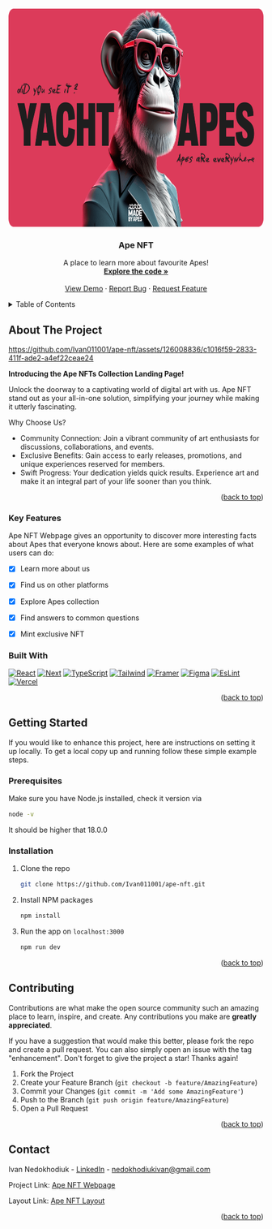<a name="readme-top"></a>

<br />
<div align="center">
  <a href="https://github.com/Ivan011001/ape-nft">
    <img src="public/images/preview.png" alt="Logo" width="1200" height="430">
  </a>

  <h3 align="center">Ape NFT</h3>

  <p align="center">
      A place to learn more about favourite Apes!
    <br />
    <a href="https://github.com/Ivan011001/ape-nft"><strong>Explore the code »</strong></a>
    <br />
    <br />
    <a href="https://ape-nft-rouge.vercel.app">View Demo</a>
    ·
    <a href="https://github.com/Ivan011001/ape-nft/issues">Report Bug</a>
    ·
    <a href="https://github.com/Ivan011001/ape-nft/issues">Request Feature</a>
  </p>
</div>

<details>
  <summary>Table of Contents</summary>
  <ol>
    <li>
      <a href="#about-the-project">About The Project</a>
      <ul>
        <li><a href="#built-with">Built With</a></li>
      </ul>
    </li>
    <li>
      <a href="#getting-started">Getting Started</a>
      <ul>
        <li><a href="#prerequisites">Prerequisites</a></li>
        <li><a href="#installation">Installation</a></li>
      </ul>
    </li>
    <li><a href="#usage">Usage</a></li>
    <li><a href="#contributing">Contributing</a></li>
    <li><a href="#contact">Contact</a></li>
  </ol>
</details>


## About The Project

https://github.com/Ivan011001/ape-nft/assets/126008836/c1016f59-2833-411f-ade2-a4ef22ceae24

**Introducing the Ape NFTs Collection Landing Page!**

Unlock the doorway to a captivating world of digital art with us. Ape NFT stand out as your all-in-one solution, simplifying your journey while making it utterly fascinating.

Why Choose Us?

* Community Connection: Join a vibrant community of art enthusiasts for discussions, collaborations, and events.
* Exclusive Benefits: Gain access to early releases, promotions, and unique experiences reserved for members.
* Swift Progress: Your dedication yields quick results. Experience art and make it an integral part of your life sooner than you think.

<p align="right">(<a href="#readme-top">back to top</a>)</p>


### Key Features

Ape NFT Webpage gives an opportunity to discover more interesting facts about Apes that everyone knows about.
Here are some examples of what users can do:

- [x] Learn more about us
- [x] Find us on other platforms
- [x] Explore Apes collection
- [x] Find answers to common questions
- [x] Mint exclusive NFT

     
### Built With


[![React][React.js]][React-url]
[![Next][Next.js]][Next-url]
[![TypeScript][TypeScript]][TypeScript-url]
[![Tailwind][Tailwind.css]][Tailwind-url]
[![Framer][Framer]][Framer-url]
[![Figma][Figma]][Figma-url]
[![EsLint][EsLint]][EsLint-url]
[![Vercel][Vercel]][Vercel-url]


<p align="right">(<a href="#readme-top">back to top</a>)</p>


## Getting Started

If you would like to enhance this project, here are instructions on setting it up locally.
To get a local copy up and running follow these simple example steps.

### Prerequisites

Make sure you have Node.js installed, check it version via
  ```sh
  node -v
  ```
It should be higher that 18.0.0

### Installation

1. Clone the repo
   ```sh
   git clone https://github.com/Ivan011001/ape-nft.git
   ```
2. Install NPM packages
   ```sh
   npm install
   ```
3. Run the app on `localhost:3000`
   ```sh
   npm run dev
   ```

<p align="right">(<a href="#readme-top">back to top</a>)</p>


## Contributing

Contributions are what make the open source community such an amazing place to learn, inspire, and create. Any contributions you make are **greatly appreciated**.

If you have a suggestion that would make this better, please fork the repo and create a pull request. You can also simply open an issue with the tag "enhancement".
Don't forget to give the project a star! Thanks again!

1. Fork the Project
2. Create your Feature Branch (`git checkout -b feature/AmazingFeature`)
3. Commit your Changes (`git commit -m 'Add some AmazingFeature'`)
4. Push to the Branch (`git push origin feature/AmazingFeature`)
5. Open a Pull Request

<p align="right">(<a href="#readme-top">back to top</a>)</p>


## Contact

Ivan Nedokhodiuk - [LinkedIn](https://www.linkedin.com/in/ivan-nedokhodiuk) - nedokhodiukivan@gmail.com

Project Link: [Ape NFT Webpage](https://ape-nft-rouge.vercel.app)

Layout Link: [Ape NFT Layout](https://www.figma.com/file/NhwvCnRetLh4PsJY3rD2d6/Ape-NFT?type=design&node-id=51%3A952&mode=design&t=FRLZSC6KhEuOSkVs-1)

<p align="right">(<a href="#readme-top">back to top</a>)</p>

[Next.js]: https://img.shields.io/badge/next.js-000000?style=for-the-badge&logo=nextdotjs&logoColor=white
[Next-url]: https://nextjs.org/
[React.js]: https://img.shields.io/badge/React-20232A?style=for-the-badge&logo=react&logoColor=61DAFB
[React-url]: https://reactjs.org/
[TypeScript]: https://img.shields.io/badge/TypeScript-007ACC?style=for-the-badge&logo=typescript&logoColor=white
[TypeScript-url]: https://www.typescriptlang.org/
[Tailwind.css]: https://img.shields.io/badge/Tailwind_CSS-38B2AC?style=for-the-badge&logo=tailwind-css&logoColor=white
[Tailwind-url]: https://tailwindcss.com/
[Vercel]: https://img.shields.io/badge/Vercel-000000?style=for-the-badge&logo=vercel&logoColor=white
[Vercel-url]: [https://img.shields.io/badge/Vercel-000000?style=for-the-badge&logo=vercel&logoColor=white](https://vercel.com/)
[Framer]: https://img.shields.io/badge/Framer-black?style=for-the-badge&logo=framer&logoColor=blue
[Framer-url]: https://www.framer.com/motion/
[Figma]: https://img.shields.io/badge/Figma-F24E1E?style=for-the-badge&logo=figma&logoColor=white
[Figma-url]: https://www.figma.com/
[EsLint]: https://img.shields.io/badge/eslint-3A33D1?style=for-the-badge&logo=eslint&logoColor=white
[EsLint-url]: https://eslint.org/
